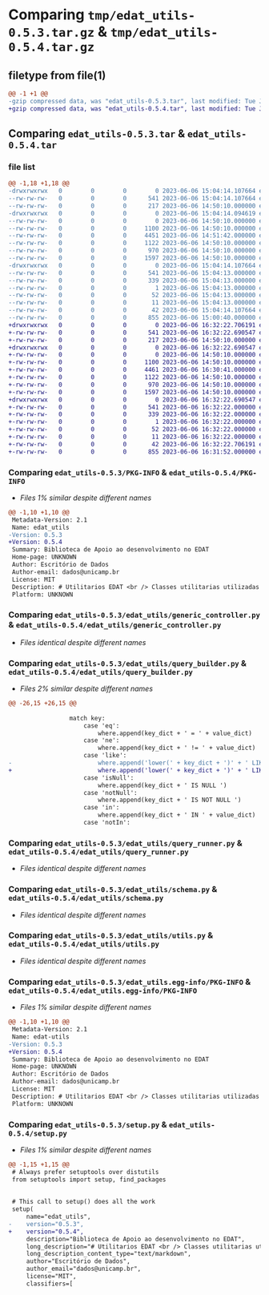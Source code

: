 # Comparing `tmp/edat_utils-0.5.3.tar.gz` & `tmp/edat_utils-0.5.4.tar.gz`

## filetype from file(1)

```diff
@@ -1 +1 @@
-gzip compressed data, was "edat_utils-0.5.3.tar", last modified: Tue Jun  6 15:04:14 2023, max compression
+gzip compressed data, was "edat_utils-0.5.4.tar", last modified: Tue Jun  6 16:32:22 2023, max compression
```

## Comparing `edat_utils-0.5.3.tar` & `edat_utils-0.5.4.tar`

### file list

```diff
@@ -1,18 +1,18 @@
-drwxrwxrwx   0        0        0        0 2023-06-06 15:04:14.107664 edat_utils-0.5.3/
--rw-rw-rw-   0        0        0      541 2023-06-06 15:04:14.107664 edat_utils-0.5.3/PKG-INFO
--rw-rw-rw-   0        0        0      217 2023-06-06 14:50:10.000000 edat_utils-0.5.3/README.md
-drwxrwxrwx   0        0        0        0 2023-06-06 15:04:14.094619 edat_utils-0.5.3/edat_utils/
--rw-rw-rw-   0        0        0        0 2023-06-06 14:50:10.000000 edat_utils-0.5.3/edat_utils/__init__.py
--rw-rw-rw-   0        0        0     1100 2023-06-06 14:50:10.000000 edat_utils-0.5.3/edat_utils/generic_controller.py
--rw-rw-rw-   0        0        0     4451 2023-06-06 14:51:42.000000 edat_utils-0.5.3/edat_utils/query_builder.py
--rw-rw-rw-   0        0        0     1122 2023-06-06 14:50:10.000000 edat_utils-0.5.3/edat_utils/query_runner.py
--rw-rw-rw-   0        0        0      970 2023-06-06 14:50:10.000000 edat_utils-0.5.3/edat_utils/schema.py
--rw-rw-rw-   0        0        0     1597 2023-06-06 14:50:10.000000 edat_utils-0.5.3/edat_utils/utils.py
-drwxrwxrwx   0        0        0        0 2023-06-06 15:04:14.107664 edat_utils-0.5.3/edat_utils.egg-info/
--rw-rw-rw-   0        0        0      541 2023-06-06 15:04:13.000000 edat_utils-0.5.3/edat_utils.egg-info/PKG-INFO
--rw-rw-rw-   0        0        0      339 2023-06-06 15:04:13.000000 edat_utils-0.5.3/edat_utils.egg-info/SOURCES.txt
--rw-rw-rw-   0        0        0        1 2023-06-06 15:04:13.000000 edat_utils-0.5.3/edat_utils.egg-info/dependency_links.txt
--rw-rw-rw-   0        0        0       52 2023-06-06 15:04:13.000000 edat_utils-0.5.3/edat_utils.egg-info/requires.txt
--rw-rw-rw-   0        0        0       11 2023-06-06 15:04:13.000000 edat_utils-0.5.3/edat_utils.egg-info/top_level.txt
--rw-rw-rw-   0        0        0       42 2023-06-06 15:04:14.107664 edat_utils-0.5.3/setup.cfg
--rw-rw-rw-   0        0        0      855 2023-06-06 15:00:40.000000 edat_utils-0.5.3/setup.py
+drwxrwxrwx   0        0        0        0 2023-06-06 16:32:22.706191 edat_utils-0.5.4/
+-rw-rw-rw-   0        0        0      541 2023-06-06 16:32:22.690547 edat_utils-0.5.4/PKG-INFO
+-rw-rw-rw-   0        0        0      217 2023-06-06 14:50:10.000000 edat_utils-0.5.4/README.md
+drwxrwxrwx   0        0        0        0 2023-06-06 16:32:22.690547 edat_utils-0.5.4/edat_utils/
+-rw-rw-rw-   0        0        0        0 2023-06-06 14:50:10.000000 edat_utils-0.5.4/edat_utils/__init__.py
+-rw-rw-rw-   0        0        0     1100 2023-06-06 14:50:10.000000 edat_utils-0.5.4/edat_utils/generic_controller.py
+-rw-rw-rw-   0        0        0     4461 2023-06-06 16:30:41.000000 edat_utils-0.5.4/edat_utils/query_builder.py
+-rw-rw-rw-   0        0        0     1122 2023-06-06 14:50:10.000000 edat_utils-0.5.4/edat_utils/query_runner.py
+-rw-rw-rw-   0        0        0      970 2023-06-06 14:50:10.000000 edat_utils-0.5.4/edat_utils/schema.py
+-rw-rw-rw-   0        0        0     1597 2023-06-06 14:50:10.000000 edat_utils-0.5.4/edat_utils/utils.py
+drwxrwxrwx   0        0        0        0 2023-06-06 16:32:22.690547 edat_utils-0.5.4/edat_utils.egg-info/
+-rw-rw-rw-   0        0        0      541 2023-06-06 16:32:22.000000 edat_utils-0.5.4/edat_utils.egg-info/PKG-INFO
+-rw-rw-rw-   0        0        0      339 2023-06-06 16:32:22.000000 edat_utils-0.5.4/edat_utils.egg-info/SOURCES.txt
+-rw-rw-rw-   0        0        0        1 2023-06-06 16:32:22.000000 edat_utils-0.5.4/edat_utils.egg-info/dependency_links.txt
+-rw-rw-rw-   0        0        0       52 2023-06-06 16:32:22.000000 edat_utils-0.5.4/edat_utils.egg-info/requires.txt
+-rw-rw-rw-   0        0        0       11 2023-06-06 16:32:22.000000 edat_utils-0.5.4/edat_utils.egg-info/top_level.txt
+-rw-rw-rw-   0        0        0       42 2023-06-06 16:32:22.706191 edat_utils-0.5.4/setup.cfg
+-rw-rw-rw-   0        0        0      855 2023-06-06 16:31:52.000000 edat_utils-0.5.4/setup.py
```

### Comparing `edat_utils-0.5.3/PKG-INFO` & `edat_utils-0.5.4/PKG-INFO`

 * *Files 1% similar despite different names*

```diff
@@ -1,10 +1,10 @@
 Metadata-Version: 2.1
 Name: edat_utils
-Version: 0.5.3
+Version: 0.5.4
 Summary: Biblioteca de Apoio ao desenvolvimento no EDAT
 Home-page: UNKNOWN
 Author: Escritório de Dados
 Author-email: dados@unicamp.br
 License: MIT
 Description: # Utilitarios EDAT <br /> Classes utilitarias utilizadas pelo EDAT.
 Platform: UNKNOWN
```

### Comparing `edat_utils-0.5.3/edat_utils/generic_controller.py` & `edat_utils-0.5.4/edat_utils/generic_controller.py`

 * *Files identical despite different names*

### Comparing `edat_utils-0.5.3/edat_utils/query_builder.py` & `edat_utils-0.5.4/edat_utils/query_builder.py`

 * *Files 2% similar despite different names*

```diff
@@ -26,15 +26,15 @@
 
                 match key:
                     case 'eq':
                         where.append(key_dict + ' = ' + value_dict)
                     case 'ne':
                         where.append(key_dict + ' != ' + value_dict)
                     case 'like':
-                        where.append('lower(' + key_dict + ')' + ' LIKE ' + 'lower(%' + value_dict + '%)')
+                        where.append('lower(' + key_dict + ')' + ' LIKE ' + 'lower(' + '%' + value_dict + '%' + ')')
                     case 'isNull':
                         where.append(key_dict + ' IS NULL ')
                     case 'notNull':
                         where.append(key_dict + ' IS NOT NULL ')
                     case 'in':
                         where.append(key_dict + ' IN ' + value_dict)
                     case 'notIn':
```

### Comparing `edat_utils-0.5.3/edat_utils/query_runner.py` & `edat_utils-0.5.4/edat_utils/query_runner.py`

 * *Files identical despite different names*

### Comparing `edat_utils-0.5.3/edat_utils/schema.py` & `edat_utils-0.5.4/edat_utils/schema.py`

 * *Files identical despite different names*

### Comparing `edat_utils-0.5.3/edat_utils/utils.py` & `edat_utils-0.5.4/edat_utils/utils.py`

 * *Files identical despite different names*

### Comparing `edat_utils-0.5.3/edat_utils.egg-info/PKG-INFO` & `edat_utils-0.5.4/edat_utils.egg-info/PKG-INFO`

 * *Files 1% similar despite different names*

```diff
@@ -1,10 +1,10 @@
 Metadata-Version: 2.1
 Name: edat-utils
-Version: 0.5.3
+Version: 0.5.4
 Summary: Biblioteca de Apoio ao desenvolvimento no EDAT
 Home-page: UNKNOWN
 Author: Escritório de Dados
 Author-email: dados@unicamp.br
 License: MIT
 Description: # Utilitarios EDAT <br /> Classes utilitarias utilizadas pelo EDAT.
 Platform: UNKNOWN
```

### Comparing `edat_utils-0.5.3/setup.py` & `edat_utils-0.5.4/setup.py`

 * *Files 1% similar despite different names*

```diff
@@ -1,15 +1,15 @@
 # Always prefer setuptools over distutils
 from setuptools import setup, find_packages
 
 
 # This call to setup() does all the work
 setup(
     name="edat_utils",
-    version="0.5.3",
+    version="0.5.4",
     description="Biblioteca de Apoio ao desenvolvimento no EDAT",
     long_description="# Utilitarios EDAT <br /> Classes utilitarias utilizadas pelo EDAT.",
     long_description_content_type="text/markdown",
     author="Escritório de Dados",
     author_email="dados@unicamp.br",
     license="MIT",
     classifiers=[
```

